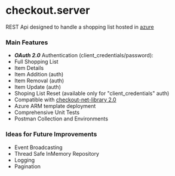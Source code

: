# checkout.server
REST Api designed to handle a shopping list hosted in [azure](https://checkout-shopping-server.azurewebsites.net)

### Main Features

- ***OAuth 2.0*** Authentication (client_credentials/password):
- Full Shopping List
- Item Details
- Item Addition (auth)
- Item Removal (auth)
- Item Update (auth)
- Shoping List Reset (available only for "client_credentials" auth)
- Compatible with [checkout-net-library 2.0](https://github.com/italieno/checkout-net-library)
- Azure ARM template deployment
- Comprehensive Unit Tests
- Postman Collection and Environments

### Ideas for Future Improvements
-   Event Broadcasting
-   Thread Safe InMemory Repository
-   Logging
-   Pagination